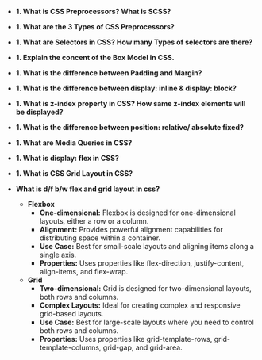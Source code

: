 - **1. What is CSS Preprocessors? What is SCSS?**
- **1. What are the 3 Types of CSS Preprocessors?**
- **1. What are Selectors in CSS? How many Types of selectors are there?**
- **1. Explain the concent of the Box Model in CSS.**
- **1. What is the difference between Padding and Margin?**
- **1. What is the difference between display: inline & display: block?**
- **1. What is z-index property in CSS? How same z-index elements will be displayed?**
- **1. What is the difference between position: relative/ absolute fixed?**
- **1. What are Media Queries in CSS?**
- **1. What is display: flex in CSS?**
- **1. What is CSS Grid Layout in CSS?**

- **What is d/f b/w flex and grid layout in css?**
    - **Flexbox**
        - **One-dimensional:** Flexbox is designed for one-dimensional layouts, either a row or a column.
        - **Alignment:** Provides powerful alignment capabilities for distributing space within a container.
        - **Use Case:** Best for small-scale layouts and aligning items along a single axis.
        - **Properties:** Uses properties like flex-direction, justify-content, align-items, and flex-wrap.
    - **Grid**
        - **Two-dimensional:** Grid is designed for two-dimensional layouts, both rows and columns.
        - **Complex Layouts:** Ideal for creating complex and responsive grid-based layouts.
        - **Use Case:** Best for large-scale layouts where you need to control both rows and columns.
        - **Properties:** Uses properties like grid-template-rows, grid-template-columns, grid-gap, and grid-area.
